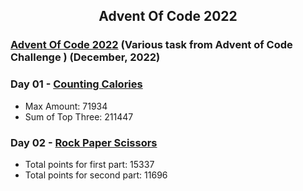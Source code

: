 <h2 align="center">
  Advent Of Code 2022
</h2>

### [Advent Of Code 2022](https://adventofcode.com/) (Various task from Advent of Code Challenge ) (December, 2022)

### Day 01 - [Counting Calories](https://adventofcode.com/2022/day/1)
* Max Amount: 71934 
* Sum of Top Three: 211447 

### Day 02 - [Rock Paper Scissors](https://adventofcode.com/2022/day/2)
* Total points for first part: 15337 
* Total points for second part: 11696 
